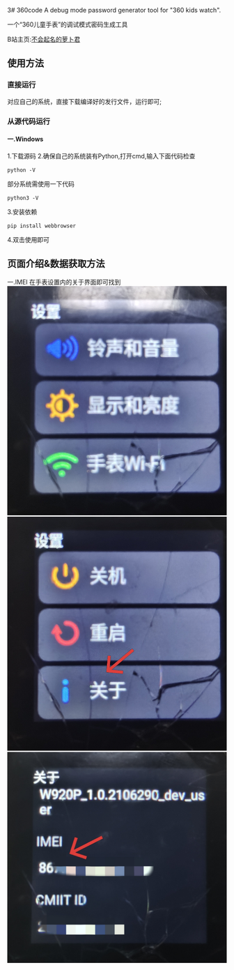 3# 360code
A debug mode password generator tool for "360 kids watch".<p>
一个“360儿童手表”的调试模式密码生成工具<p>
B站主页:[不会起名的萝卜君](https://space.bilibili.com/1732976071?spm_id_from=333.1007.0.0)
## 使用方法
### 直接运行
对应自己的系统，直接下载编译好的发行文件，运行即可;
### 从源代码运行
#### 一.Windows
1.下载源码
2.确保自己的系统装有Python,打开cmd,输入下面代码检查
~~~
python -V
~~~
部分系统需使用一下代码
~~~
python3 -V
~~~
3.安装依赖
~~~
pip install webbrowser
~~~
4.双击使用即可
## 页面介绍&数据获取方法
一.IMEI
在手表设置内的关于界面即可找到
![步骤一](https://github.com/Harrot114514/360code/blob/main/photos/IMG_20250508_222149.jpg "步骤一")
![步骤二](https://github.com/Harrot114514/360code/blob/main/photos/IMG_20250508_222233.jpg "步骤二")
![步骤三](https://github.com/Harrot114514/360code/blob/main/photos/IMG_20250508_222311.jpg "步骤三")
